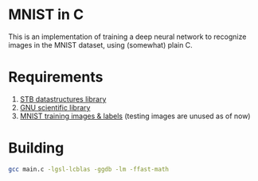 # MNIST in C

This is an implementation of training a deep neural network to recognize images in the MNIST dataset, using (somewhat) plain C.

# Requirements

1. [STB datastructures library](https://github.com/nothings/stb/blob/master/stb_ds.h)
2. [GNU scientific library](https://www.gnu.org/software/gsl/)
3. [MNIST training images & labels](https://github.com/cvdfoundation/mnist) (testing images are unused as of now)

# Building

```sh
gcc main.c -lgsl-lcblas -ggdb -lm -ffast-math
```
